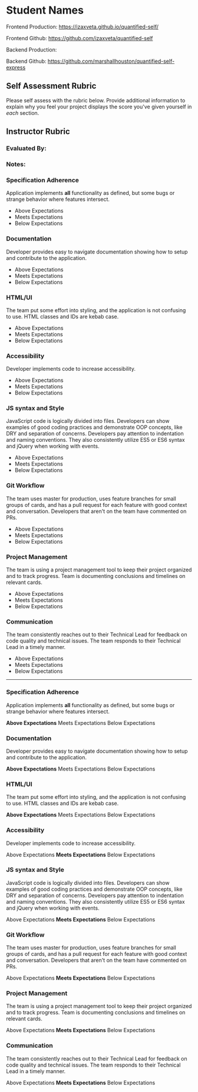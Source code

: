 # Student Names

Frontend Production: https://izaxveta.github.io/quantified-self/

Frontend Github: https://github.com/izaxveta/quantified-self

Backend Production:

Backend Github: https://github.com/marshallhouston/quantified-self-express

## Self Assessment Rubric

Please self assess with the rubric below. Provide additional information to explain why you feel your project displays the score you've given yourself in _each_ section.

## Instructor Rubric

### Evaluated By: 

### Notes: 

### Specification Adherence

Application implements **all** functionality as defined, but some bugs or strange behavior where features intersect.

- Above Expectations
- Meets Expectations
- Below Expectations

### Documentation

Developer provides easy to navigate documentation showing how to setup and contribute to the application.

- Above Expectations
- Meets Expectations
- Below Expectations

### HTML/UI

The team put some effort into styling, and the application is not confusing to use. HTML classes and IDs are kebab case.

- Above Expectations
- Meets Expectations
- Below Expectations

### Accessibility

Developer implements code to increase accessibility.

- Above Expectations
- Meets Expectations
- Below Expectations

### JS syntax and Style

JavaScript code is logically divided into files. Developers can show examples of good coding practices and demonstrate OOP concepts, like DRY and separation of concerns. Developers pay attention to indentation and naming conventions. They also consistently utilize ES5 or ES6 syntax and jQuery when working with events.

- Above Expectations
- Meets Expectations
- Below Expectations

### Git Workflow

The team uses master for production, uses feature branches for small groups of cards, and has a pull request for each feature with good context and conversation. Developers that aren't on the team have commented on PRs.

- Above Expectations
- Meets Expectations
- Below Expectations

### Project Management

The team is using a project management tool to keep their project organized and to track progress. Team is documenting conclusions and timelines on relevant cards.

- Above Expectations
- Meets Expectations
- Below Expectations

### Communication

The team consistently reaches out to their Technical Lead for feedback on code quality and technical issues. The team responds to their Technical Lead in a timely manner.

- Above Expectations
- Meets Expectations
- Below Expectations

------------------

### Specification Adherence

Application implements **all** functionality as defined, but some bugs or strange behavior where features intersect.

**Above Expectations**
Meets Expectations
Below Expectations

### Documentation

Developer provides easy to navigate documentation showing how to setup and contribute to the application.

**Above Expectations**
Meets Expectations
Below Expectations

### HTML/UI

The team put some effort into styling, and the application is not confusing to use. HTML classes and IDs are kebab case.

**Above Expectations**
Meets Expectations
Below Expectations

### Accessibility

Developer implements code to increase accessibility.

Above Expectations
**Meets Expectations**
Below Expectations

### JS syntax and Style

JavaScript code is logically divided into files. Developers can show examples of good coding practices and demonstrate OOP concepts, like DRY and separation of concerns. Developers pay attention to indentation and naming conventions. They also consistently utilize ES5 or ES6 syntax and jQuery when working with events.

Above Expectations
**Meets Expectations**
Below Expectations

### Git Workflow

The team uses master for production, uses feature branches for small groups of cards, and has a pull request for each feature with good context and conversation. Developers that aren't on the team have commented on PRs.

Above Expectations
**Meets Expectations**
Below Expectations

### Project Management

The team is using a project management tool to keep their project organized and to track progress. Team is documenting conclusions and timelines on relevant cards.

Above Expectations
**Meets Expectations**
Below Expectations

### Communication

The team consistently reaches out to their Technical Lead for feedback on code quality and technical issues. The team responds to their Technical Lead in a timely manner.

Above Expectations
**Meets Expectations**
Below Expectations
